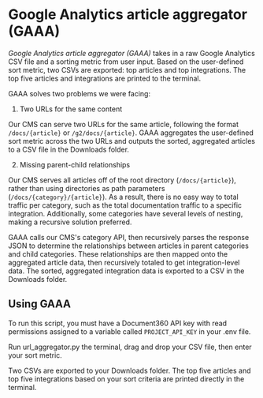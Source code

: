 # Google Analytics article aggregator (GAAA)

*Google Analytics article aggregator (GAAA)* takes in a raw Google Analytics CSV file and a sorting metric from user input. Based on the user-defined sort metric, two CSVs are exported: top articles and top integrations. The top five articles and integrations are printed to the terminal.

GAAA solves two problems we were facing:

1. Two URLs for the same content

Our CMS can serve two URLs for the same article, following the format `/docs/{article}` or `/g2/docs/{article}`. GAAA aggregates the user-defined sort metric across the two URLs and outputs the sorted, aggregated articles to a CSV file in the Downloads folder.

2. Missing parent-child relationships

Our CMS serves all articles off of the root directory (`/docs/{article}`), rather than using directories as path parameters (`/docs/{category}/{article}`). As a result, there is no easy way to total traffic per category, such as the total documentation traffic to a specific integration. Additionally, some categories have several levels of nesting, making a recursive solution preferred.

GAAA calls our CMS's category API, then recursively parses the response JSON to determine the relationships between articles in parent categories and child categories. These relationships are then mapped onto the aggregated article data, then recursively totaled to get integration-level data. The sorted, aggregated integration data is exported to a CSV in the Downloads folder.

## Using GAAA

To run this script, you must have a Document360 API key with read permissions assigned to a variable called `PROJECT_API_KEY` in your .env file.

Run url_aggregator.py the terminal, drag and drop your CSV file, then enter your sort metric. 

Two CSVs are exported to your Downloads folder. The top five articles and top five integrations based on your sort criteria are printed directly in the terminal.